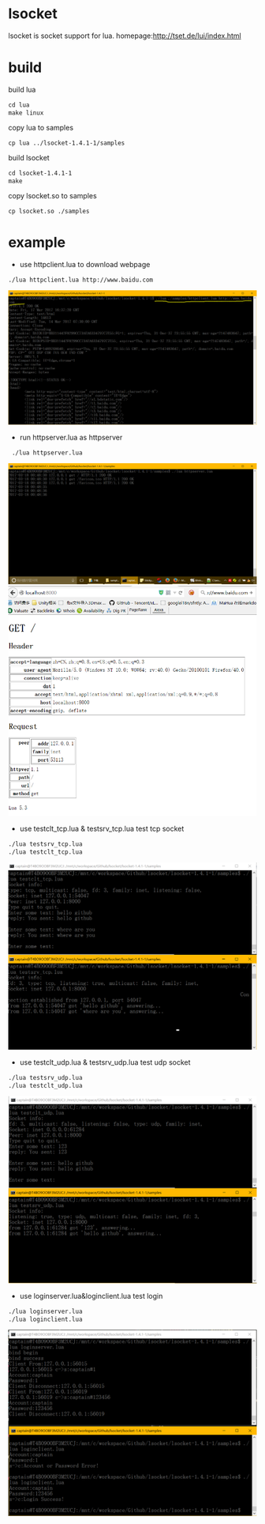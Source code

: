 # lsocket
lsocket is socket support for lua. homepage:http://tset.de/lui/index.html

# build

build lua
```
cd lua
make linux
```


copy lua to samples
```
cp lua ../lsocket-1.4.1-1/samples
```

build lsocket
```
cd lsocket-1.4.1-1
make
```
copy lsocket.so to samples

```
cp lsocket.so ./samples
```

# example

- use httpclient.lua to download webpage
```
./lua httpclient.lua http://www.baidu.com
```
![image](https://github.com/ThisisGame/lsocket/blob/master/lsocket-1.4.1-1/doc/httpclient.png)


- run httpserver.lua as httpserver
```
 ./lua httpserver.lua
 ```
 
![image](https://github.com/ThisisGame/lsocket/blob/master/lsocket-1.4.1-1/doc/httpserver-server.png)
![image](https://github.com/ThisisGame/lsocket/blob/master/lsocket-1.4.1-1/doc/httpserver-client.png)

- use testclt_tcp.lua & testsrv_tcp.lua test tcp socket
```
./lua testsrv_tcp.lua
./lua testclt_tcp.lua
```
![image](https://github.com/ThisisGame/lsocket/blob/master/lsocket-1.4.1-1/doc/testtcp.png)


- use testclt_udp.lua & testsrv_udp.lua test udp socket
```
./lua testsrv_udp.lua
./lua testclt_udp.lua
```
![image](https://github.com/ThisisGame/lsocket/blob/master/lsocket-1.4.1-1/doc/testudp.png)


- use loginserver.lua&loginclient.lua test login

```
./lua loginserver.lua
./lua loginclient.lua
```

![image](https://github.com/ThisisGame/lsocket/blob/master/lsocket-1.4.1-1/doc/logintest.png)
